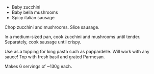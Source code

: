 - Baby zucchini
- Baby bella mushrooms
- Spicy italian sausage

Chop zucchini and mushrooms. Slice sausage.

In a medium-sized pan, cook zucchini and mushrooms until tender. Separately, cook sausage until crispy.

Use as a topping for long pasta such as pappardelle. Will work with any sauce! Top with fresh basil and grated Parmesan.

Makes 6 servings of ~130g each.